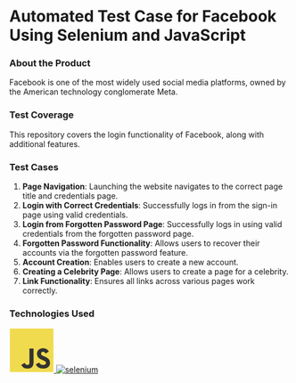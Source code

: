 # Automated Test Case for Facebook Using Selenium and JavaScript

### About the Product
Facebook is one of the most widely used social media platforms, owned by the American technology conglomerate Meta.

### Test Coverage
This repository covers the login functionality of Facebook, along with additional features.

### Test Cases
1. **Page Navigation**: Launching the website navigates to the correct page title and credentials page.
2. **Login with Correct Credentials**: Successfully logs in from the sign-in page using valid credentials.
3. **Login from Forgotten Password Page**: Successfully logs in using valid credentials from the forgotten password page.
4. **Forgotten Password Functionality**: Allows users to recover their accounts via the forgotten password feature.
5. **Account Creation**: Enables users to create a new account.
6. **Creating a Celebrity Page**: Allows users to create a page for a celebrity.
7. **Link Functionality**: Ensures all links across various pages work correctly.

### Technologies Used
<p align="left"> <a href="https://developer.mozilla.org/en-US/docs/Web/JavaScript" target="_blank" rel="noreferrer"> <img src="https://raw.githubusercontent.com/devicons/devicon/master/icons/javascript/javascript-original.svg" alt="javascript" width="80" height="80"/> </a> <a href="https://www.selenium.dev" target="_blank" rel="noreferrer"> <img src="https://raw.githubusercontent.com/detain/svg-logos/780f25886640cef088af994181646db2f6b1a3f8/svg/selenium-logo.svg" alt="selenium" width="80" height="80"/> </a> </p>
